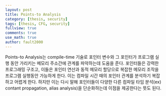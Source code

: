 ```yaml
---
layout: post
title: Points-to Analysis
category: [thesis, security]
tags: [thesis, CFG, security]
fullview: true
comments: true
use_math: true
author: fault2000
---
```


Points-to Analysis는 compile-time 기술로 포인터 변수와 그 포인터가 프로그램 실행 동안 가리키는 메모리 주소간에 관계를 파악하는데 도움을 준다. 포인터들은 강력한 프로그래밍 구조고, 이들은 포인터 연산과 동적 메모리 할당으로 복잡한 메모리 조작을 프로그램 실행동안 가능하게 한다. 이는 컴파일 시간 때의 포인터 관계를 분석하기 복잡하고 어렵게 한다. 하지만 이는 다시 말해 포인터들이 다양한 다른 컴파일 타임 분석(ex) contant propagation, alias analysis)을 단순화하는데 이점을 제공한다는 뜻도 된다.